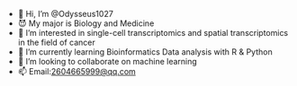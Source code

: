 - 👋 Hi, I’m @Odysseus1027
- 😈 My major is Biology and Medicine
- 👀 I’m interested in single-cell transcriptomics and spatial transcriptomics in the field of cancer
- 🌱 I’m currently learning Bioinformatics Data analysis with R & Python
- 💞️ I’m looking to collaborate on machine learning
- 📫 Email:2604665999@qq.com

<!---
Odysseus1027/Odysseus1027 is a ✨ special ✨ repository because its `README.md` (this file) appears on your GitHub profile.
You can click the Preview link to take a look at your changes.
--->

